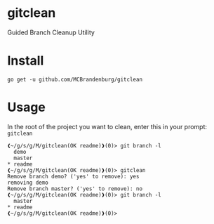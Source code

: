 # gitclean
Guided Branch Cleanup Utility


# Install

`go get -u github.com/MCBrandenburg/gitclean`

# Usage
In the root of the project you want to clean, enter this in your prompt: `gitclean`

```
❰~/g/s/g/M/gitclean(OK readme)❱(0)≻ git branch -l
  demo
  master
* readme
❰~/g/s/g/M/gitclean(OK readme)❱(0)≻ gitclean
Remove branch demo? ('yes' to remove): yes
removing demo
Remove branch master? ('yes' to remove): no
❰~/g/s/g/M/gitclean(OK readme)❱(0)≻ git branch -l
  master
* readme
❰~/g/s/g/M/gitclean(OK readme)❱(0)≻
```